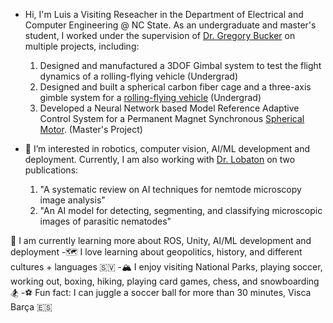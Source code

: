 - Hi, I'm Luis a Visiting Reseacher in the Department of Electrical and Computer Engineering @ NC State. As an undergraduate and master's student, I worked under the supervision of [Dr. Gregory Bucker](https://mae.ncsu.edu/people/gbuckner/) on multiple projects, including:
     1. Designed and manufactured a 3DOF Gimbal system to test the flight dynamics of a rolling-flying vehicle (Undergrad)
     2. Designed and built a spherical carbon fiber cage and a three-axis gimble system for a [rolling-flying vehicle](https://asmedigitalcollection.asme.org/mechanismsrobotics/article/13/5/050901/1106903/The-Spherical-Rolling-Flying-Vehicle-Dynamic) (Undergrad)
     3. Developed a Neural Network based Model Reference Adaptive Control System for a Permanent Magnet Synchronous [Spherical Motor](https://www.mdpi.com/2075-1702/10/8/612). (Master's Project)


- 🦾 I’m interested in robotics, computer vision, AI/ML development and deployment. Currently, I am also working with [Dr. Lobaton](https://ece.ncsu.edu/people/ejlobato/) on two publications:
  1. "A systematic review on AI techniques for nemtode microscopy image analysis" 
  2. "An AI model for detecting, segmenting, and classifying microscopic images of parasitic nematodes"

🌱 I am currently learning more about ROS, Unity, AI/ML development and deployment
-🗺️ I love learning about geopolitics, history, and different cultures + languages 🇸🇻
-🏔️ I enjoy visiting National Parks, playing soccer, working out, boxing, hiking, playing card games, chess, and snowboarding 🏂
-⚽️ Fun fact: I can juggle a soccer ball for more than 30 minutes, Visca Barça 🇪🇸


<!---
jljimene7/jljimene7 is a ✨ special ✨ repository because its `README.md` (this file) appears on your GitHub profile.
You can click the Preview link to take a look at your changes.
--->
